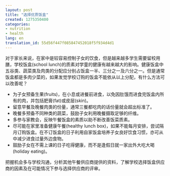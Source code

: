 ```yaml
---
layout: post
title: "选择优质饭盒"
created: 1275350400
categories:
- nutrition
- health
lang: en
translation_id: 55d56f447f085847452018f5f934d4d1
---
```

<!--break-->
<p>对于家长来说，在家中是较容易控制子女的饮食，但是越来越多学生需要留校用膳，学校饭盒(school lunch)的质素对学童的健康有越来越大的影响。健康饭盒中五谷类、蔬菜类及肉类的分配应分别占饭盒一半、三分之一及六分之一。但是通常饭盒都是多肉少菜的，如果发觉学校订购的饭盒不能依从以上分配，有什么方法可以改善呢？ </p>

<ul>
<li>为子女预备生果(fruits)，在小息或进餐前进食，以免因肚饿而进食完饭盒内所有的肉，并包括肥膏(fat)或皮层(skin)。 </li>
<li>留意早餐及晚餐肉类的份量，通常三餐都吃肉的话份量就会超出标准了。 </li>
<li>晚餐多预备不同种类的蔬菜，鼓励子女利用晚餐摄取足够的纤维。 </li>
<li>多参与家教会，反映午餐饭盒的素质以助不断改善饭菜质素。 </li>
<li>尽可能在家里准备健康午餐(healthy lunch box)，如果不能每月安排，尝试隔月订购饭盒。在不订饭盒的日子利用自家饭盒培养子女良好饮食习惯，亦可从中减少进食过量外边食物。 </li>
<li>鼓励子女在不需上课的日子吃得健康，而不是逢假日就一家出外大吃大喝(holiday eating)。 </li>
</ul>

<p>把握机会多与学校沟通，分析其他午餐供应商提供的资料，了解学校选择饭盒供应商的因素及在可能情况下参与选择供应商的评审。 </p>
